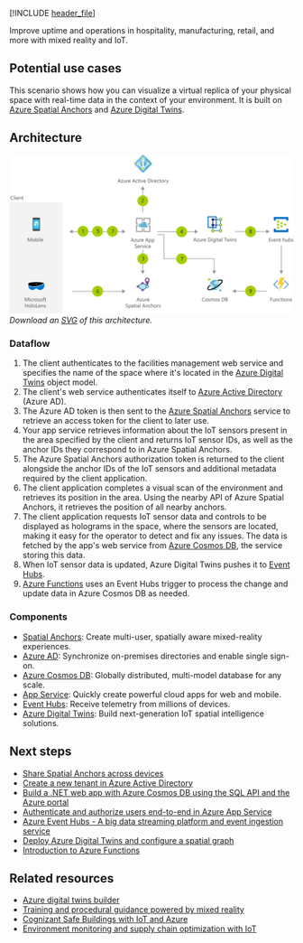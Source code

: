 [!INCLUDE [header_file](../../../includes/sol-idea-header.md)]

Improve uptime and operations in hospitality, manufacturing, retail, and more with mixed reality and IoT.

## Potential use cases

This scenario shows how you can visualize a virtual replica of your physical space with real-time data in the context of your environment. It is built on [Azure Spatial Anchors](https://azure.microsoft.com/services/spatial-anchors) and [Azure Digital Twins](https://azure.microsoft.com/services/digital-twins).

## Architecture

![Architecture diagram](../media/facilities-management-powered-by-mixed-reality-and-iot.png)
*Download an [SVG](../media/facilities-management-powered-by-mixed-reality-and-iot.svg) of this architecture.*

### Dataflow

1. The client authenticates to the facilities management web service and specifies the name of the space where it's located in the [Azure Digital Twins](/azure/digital-twins) object model.
1. The client's web service authenticates itself to [Azure Active Directory](/azure/active-directory) (Azure AD).
1. The Azure AD token is then sent to the [Azure Spatial Anchors](/azure/spatial-anchors) service to retrieve an access token for the client to later use.
1. Your app service retrieves information about the IoT sensors present in the area specified by the client and returns IoT sensor IDs, as well as the anchor IDs they correspond to in Azure Spatial Anchors.
1. The Azure Spatial Anchors authorization token is returned to the client alongside the anchor IDs of the IoT sensors and additional metadata required by the client application.
1. The client application completes a visual scan of the environment and retrieves its position in the area. Using the nearby API of Azure Spatial Anchors, it retrieves the position of all nearby anchors.
1. The client application requests IoT sensor data and controls to be displayed as holograms in the space, where the sensors are located, making it easy for the operator to detect and fix any issues. The data is fetched by the app's web service from [Azure Cosmos DB](/azure/cosmos-db), the service storing this data.
1. When IoT sensor data is updated, Azure Digital Twins pushes it to [Event Hubs](/azure/event-hubs).
1. [Azure Functions](/azure/azure-functions) uses an Event Hubs trigger to process the change and update data in Azure Cosmos DB as needed.

### Components

* [Spatial Anchors](https://azure.microsoft.com/services/spatial-anchors): Create multi-user, spatially aware mixed-reality experiences.
* [Azure AD](https://azure.microsoft.com/services/active-directory): Synchronize on-premises directories and enable single sign-on.
* [Azure Cosmos DB](https://azure.microsoft.com/services/cosmos-db): Globally distributed, multi-model database for any scale.
* [App Service](https://azure.microsoft.com/services/app-service): Quickly create powerful cloud apps for web and mobile.
* [Event Hubs](https://azure.microsoft.com/services/event-hubs): Receive telemetry from millions of devices.
* [Azure Digital Twins](https://azure.microsoft.com/services/digital-twins): Build next-generation IoT spatial intelligence solutions.

## Next steps

- [Share Spatial Anchors across devices](/azure/spatial-anchors/tutorials/tutorial-share-anchors-across-devices)
- [Create a new tenant in Azure Active Directory](/azure/active-directory/fundamentals/active-directory-access-create-new-tenant)
- [Build a .NET web app with Azure Cosmos DB using the SQL API and the Azure portal](/azure/cosmos-db/create-sql-api-dotnet)
- [Authenticate and authorize users end-to-end in Azure App Service](/azure/app-service/app-service-web-tutorial-auth-aad)
- [Azure Event Hubs - A big data streaming platform and event ingestion service](/azure/event-hubs/event-hubs-about)
- [Deploy Azure Digital Twins and configure a spatial graph](/azure/digital-twins/tutorial-facilities-setup)
- [Introduction to Azure Functions](/azure/azure-functions/functions-overview)

## Related resources

- [Azure digital twins builder](../../solution-ideas/articles/azure-digital-twins-builder.yml)
- [Training and procedural guidance powered by mixed reality](../../solution-ideas/articles/training-and-procedural-guidance-powered-by-mixed-reality.yml)
- [Cognizant Safe Buildings with IoT and Azure](../../solution-ideas/articles/safe-buildings.yml)
- [Environment monitoring and supply chain optimization with IoT](../../solution-ideas/articles/environment-monitoring-and-supply-chain-optimization.yml)
